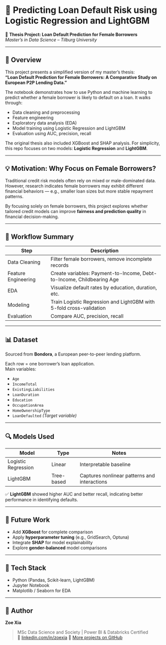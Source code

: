 # 🎯 Predicting Loan Default Risk using Logistic Regression and LightGBM

📌 **Thesis Project: Loan Default Prediction for Female Borrowers**  
*Master’s in Data Science – Tilburg University*

---

## 🧠 Overview

This project presents a simplified version of my master’s thesis:  
**“Loan Default Prediction for Female Borrowers: A Comparative Study on European P2P Lending Data.”**

The notebook demonstrates how to use Python and machine learning to predict whether a female borrower is likely to default on a loan. It walks through:

- Data cleaning and preprocessing  
- Feature engineering  
- Exploratory data analysis (EDA)  
- Model training using Logistic Regression and LightGBM  
- Evaluation using AUC, precision, recall

The original thesis also included XGBoost and SHAP analysis. For simplicity, this repo focuses on two models: **Logistic Regression** and **LightGBM**.

---

## 💡 Motivation: Why Focus on Female Borrowers?

Traditional credit risk models often rely on mixed or male-dominated data. However, research indicates female borrowers may exhibit different financial behaviors — e.g., smaller loan sizes but more stable repayment patterns.

By focusing solely on female borrowers, this project explores whether tailored credit models can improve **fairness and prediction quality** in financial decision-making.

---

## 🔄 Workflow Summary

| Step               | Description                                                                 |
|--------------------|-----------------------------------------------------------------------------|
| Data Cleaning       | Filter female borrowers, remove incomplete records                         |
| Feature Engineering | Create variables: Payment-to-Income, Debt-to-Income, Childbearing Age      |
| EDA                 | Visualize default rates by education, duration, etc.                        |
| Modeling            | Train Logistic Regression and LightGBM with 5-fold cross-validation         |
| Evaluation          | Compare AUC, precision, recall                                              |

---

## 📊 Dataset

Sourced from **Bondora**, a European peer-to-peer lending platform.

Each row = one borrower’s loan application.  
Main variables:

- `Age`  
- `IncomeTotal`  
- `ExistingLiabilities`  
- `LoanDuration`  
- `Education`  
- `OccupationArea`  
- `HomeOwnershipType`  
- `LoanDefaulted` *(Target variable)*

---

## 🔍 Models Used

| Model               | Type        | Notes                                           |
|--------------------|-------------|--------------------------------------------------|
| Logistic Regression | Linear      | Interpretable baseline                          |
| LightGBM            | Tree-based  | Captures nonlinear patterns and interactions    |

✅ **LightGBM** showed higher AUC and better recall, indicating better performance in identifying defaults.

---

## 🌱 Future Work

- Add **XGBoost** for complete comparison  
- Apply **hyperparameter tuning** (e.g., GridSearch, Optuna)  
- Integrate **SHAP** for model explainability  
- Explore **gender-balanced** model comparisons

---

## 🔧 Tech Stack

- Python (Pandas, Scikit-learn, LightGBM)  
- Jupyter Notebook  
- Matplotlib / Seaborn for EDA  

---

## 👩 Author

**Zoe Xia**  
> MSc Data Science and Society | Power BI & Databricks Certified  
> 💼 [linkedin.com/in/zoexia](https://www.linkedin.com/in/zoe-xia-4b6307132/)
> 📂 [More projects on GitHub](https://github.com/Zoe0331x)

